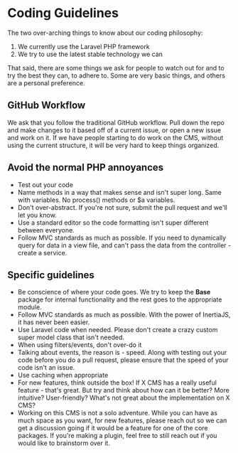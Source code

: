 # Coding Guidelines

The two over-arching things to know about our coding philosophy:

1. We currently use the Laravel PHP framework
2. We try to use the latest stable technology we can

That said, there are some things we ask for people to watch out for and to try the best they can, to adhere to. Some are very basic things, and others are a personal preference.

## GitHub Workflow

We ask that you follow the traditional GitHub workflow. Pull down the repo and make changes to it based off of a current issue, or open a new issue and work on it. If we have people starting to do work on the CMS, without using the current structure, it will be very hard to keep things organized.

## Avoid the normal PHP annoyances

* Test out your code
* Name methods in a way that makes sense and isn't super long. Same with variables. No process\(\) methods or $a variables.
* Don't over-abstract. If you're not sure, submit the pull request and we'll let you know.
* Use a standard editor so the code formatting isn't super different between everyone.
* Follow MVC standards as much as possible. If you need to dynamically query for data in a view file, and can't pass the data from the controller - create a service.

## Specific guidelines

* Be conscience of where your code goes. We try to keep the **Base** package for internal functionality and the rest goes to the appropriate module.
* Follow MVC standards as much as possible. With the power of InertiaJS, it has never been easier.
* Use Laravel code when needed. Please don't create a crazy custom super model class that isn't needed.
* When using filters/events, don't over-do it
* Talking about events, the reason is - speed. Along with testing out your code before you do a pull request, please ensure that the speed of your code isn't an issue.
* Use caching when appropriate
* For new features, think outside the box! If X CMS has a really useful feature - that's great. But try and think about how can it be better? More intuitive? User-friendly? What's not great about the implementation on X CMS?
* Working on this CMS is not a solo adventure. While you can have as much space as you want, for new features, please reach out so we can get a discussion going if it would be a feature for one of the core packages. If you're making a plugin, feel free to still reach out if you would like to brainstorm over it.

